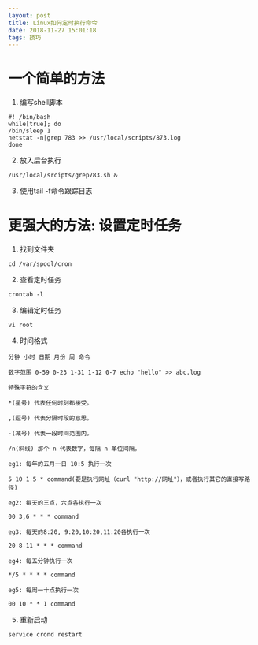 ```yaml
---
layout: post
title: Linux如何定时执行命令
date: 2018-11-27 15:01:18
tags: 技巧
---
```

# 一个简单的方法
1. 编写shell脚本
```
#! /bin/bash
while[true]; do
/bin/sleep 1
netstat -n|grep 783 >> /usr/local/scripts/873.log
done
```
2. 放入后台执行
```
/usr/local/srcipts/grep783.sh &
```
3. 使用tail -f命令跟踪日志

# 更强大的方法: 设置定时任务
1. 找到文件夹
```
cd /var/spool/cron
```
2. 查看定时任务
```
crontab -l
```
3. 编辑定时任务
```
vi root
```
4. 时间格式
```
分钟 小时 日期 月份 周 命令

数字范围 0-59 0-23 1-31 1-12 0-7 echo "hello" >> abc.log

特殊字符的含义

*(星号) 代表任何时刻都接受。

,(逗号) 代表分隔时段的意思。

-(减号) 代表一段时间范围内。

/n(斜线) 那个 n 代表数字，每隔 n 单位间隔。

eg1: 每年的五月一日 10:5 执行一次

5 10 1 5 * command(要是执行网址（curl "http://网址"），或者执行其它的直接写路径)

eg2: 每天的三点，六点各执行一次

00 3,6 * * * command

eg3: 每天的8:20, 9:20,10:20,11:20各执行一次

20 8-11 * * * command

eg4: 每五分钟执行一次

*/5 * * * * command

eg5: 每周一十点执行一次

00 10 * * 1 command
```
5. 重新启动
```
service crond restart
```

